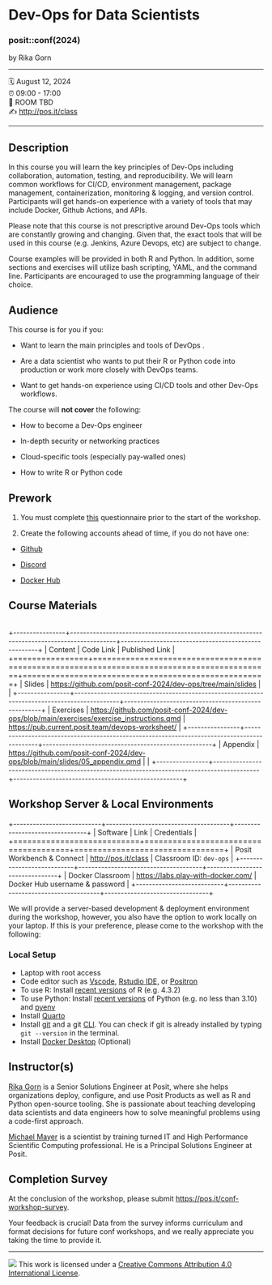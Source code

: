 # Dev-Ops for Data Scientists

### posit::conf(2024)

by Rika Gorn

------------------------------------------------------------------------

:spiral_calendar: August 12, 2024\
:alarm_clock: 09:00 - 17:00\
:hotel: ROOM TBD\
:writing_hand: <http://pos.it/class>

------------------------------------------------------------------------

## Description

In this course you will learn the key principles of Dev-Ops including collaboration, automation, testing, and reproducibility. We will learn common workflows for CI/CD, environment management, package management, containerization, monitoring & logging, and version control. Participants will get hands-on experience with a variety of tools that may include Docker, Github Actions, and APIs.

Please note that this course is not prescriptive around Dev-Ops tools which are constantly growing and changing. Given that, the exact tools that will be used in this course (e.g. Jenkins, Azure Devops, etc) are subject to change.

Course examples will be provided in both R and Python. In addition, some sections and exercises will utilize bash scripting, YAML, and the command line. Participants are encouraged to use the programming language of their choice.

## Audience

This course is for you if you:

-   Want to learn the main principles and tools of DevOps .

-   Are a data scientist who wants to put their R or Python code into production or work more closely with DevOps teams.

-   Want to get hands-on experience using CI/CD tools and other Dev-Ops workflows.

The course will **not cover** the following:

-   How to become a Dev-Ops engineer

-   In-depth security or networking practices

-   Cloud-specific tools (especially pay-walled ones)

-   How to write R or Python code

## Prework

1.  You must complete [this](https://forms.gle/itiKuHkukvYNszMr6) questionnaire prior to the start of the workshop.

2.  Create the following accounts ahead of time, if you do not have one:

-   [Github](https://github.com)

-   [Discord](https://discord.com/)

-   [Docker Hub](https://hub.docker.com/)

## Course Materials

![]()

+----------------+--------------------------------------------------------------------------------------------+----------------------------------------------------+
| Content        | Code Link                                                                                  | Published Link                                     |
+================+============================================================================================+====================================================+
| Slides         | <https://github.com/posit-conf-2024/dev-ops/tree/main/slides>                              |                                                    |
+----------------+--------------------------------------------------------------------------------------------+----------------------------------------------------+
| Exercises      | <https://github.com/posit-conf-2024/dev-ops/blob/main/exercises/exercise_instructions.qmd> | <https://pub.current.posit.team/devops-worksheet/> |
+----------------+--------------------------------------------------------------------------------------------+----------------------------------------------------+
| Appendix       | <https://github.com/posit-conf-2024/dev-ops/blob/main/slides/05_appendix.qmd>              |                                                    |
+----------------+--------------------------------------------------------------------------------------------+----------------------------------------------------+

## Workshop Server & Local Environments

+---------------------------+--------------------------------------+--------------------------------+
| Software                  | Link                                 | Credentials                    |
+===========================+======================================+================================+
| Posit Workbench & Connect | <http://pos.it/class>                | Classroom ID: `dev-ops`        |
+---------------------------+--------------------------------------+--------------------------------+
| Docker Classroom          | <https://labs.play-with-docker.com/> | Docker Hub username & password |
+---------------------------+--------------------------------------+--------------------------------+

We will provide a server-based development & deployment environment during the workshop, however, you also have the option to work locally on your laptop. If this is your preference, please come to the workshop with the following:

### Local Setup

-   Laptop with root access
-   Code editor such as [Vscode](https://code.visualstudio.com/download), [Rstudio IDE,](https://posit.co/downloads/) or [Positron](https://github.com/posit-dev/positron/releases')
-   To use R: Install [recent versions](https://www.r-project.org/) of R (e.g. 4.3.2)
-   To use Python: Install [recent versions](https://www.python.org/downloads/) of Python (e.g. no less than 3.10) and [pyenv](https://chendaniely.github.io/python_setup/210-python_install.html#os-specific-installation-notes)
-   Install [Quarto](https://quarto.org/docs/get-started/)
-   Install [git](https://git-scm.com/downloads) and a git [CLI](https://cli.github.com/'). You can check if git is already installed by typing `git --version` in the terminal.
-   Install [Docker Desktop](https://www.docker.com/products/docker-desktop/) (Optional)

## Instructor(s)

[Rika Gorn](https://www.linkedin.com/in/rika-gorn/) is a Senior Solutions Engineer at Posit, where she helps organizations deploy, configure, and use Posit Products as well as R and Python open-source tooling. She is passionate about teaching developing data scientists and data engineers how to solve meaningful problems using a code-first approach.

[Michael Mayer](https://www.linkedin.com/in/drmichaelmayer/) is a scientist by training turned IT and High Performance Scientific Computing professional. He is a Principal Solutions Engineer at Posit.

## Completion Survey

At the conclusion of the workshop, please submit <https://pos.it/conf-workshop-survey>.

Your feedback is crucial! Data from the survey informs curriculum and format decisions for future conf workshops, and we really appreciate you taking the time to provide it.

------------------------------------------------------------------------

![](https://i.creativecommons.org/l/by/4.0/88x31.png) This work is licensed under a [Creative Commons Attribution 4.0 International License](https://creativecommons.org/licenses/by/4.0/).
